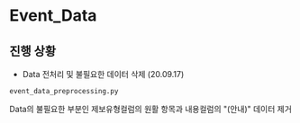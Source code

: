 # Event_Data

## 진행 상황
- Data 전처리 및 불필요한 데이터 삭제 (20.09.17)

```
event_data_preprocessing.py
```
Data의 불필요한 부분인 제보유형컬럼의 원활 항목과 내용컬럼의 "(안내)" 데이터 제거
